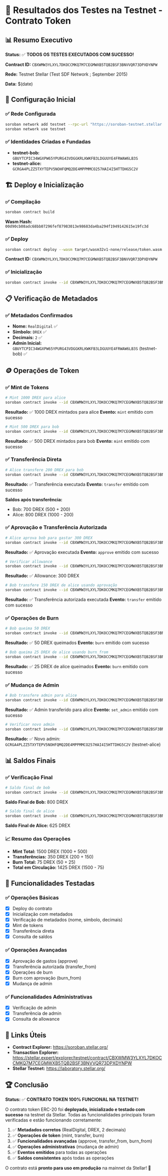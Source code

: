 # 🎉 Resultados dos Testes na Testnet - Contrato Token

## 📊 Resumo Executivo

**Status:** ✅ **TODOS OS TESTES EXECUTADOS COM SUCESSO!**

**Contract ID:** `CBXWMW3YLXYL7DKOCCMKQ7M7CEGMWXB5TQB2BSF3BNVVQR73DPXDYNPW`

**Rede:** Testnet Stellar (Test SDF Network ; September 2015)

**Data:** $(date)

## 🚀 Configuração Inicial

### ✅ Rede Configurada
```bash
soroban network add testnet --rpc-url "https://soroban-testnet.stellar.org" --network-passphrase "Test SDF Network ; September 2015"
soroban network use testnet
```

### ✅ Identidades Criadas e Fundadas
- **testnet-bob:** `GBUYTCPIC34WGXPW65YPURG43VDGGKRLKWKFB3LDGUUYE4FRWAW6LB3S`
- **testnet-alice:** `GCRGA4PLZZ5TXYTEPV5NOHFQMQ2DE4MPPMMCO257HAI4I5HTTDHG5C2V`

## 🏗️ Deploy e Inicialização

### ✅ Compilação
```bash
soroban contract build
```
**Wasm Hash:** `00d90cb08adc68bb07296fef87983013e98683da4ba294f1949142615e19fc3d`

### ✅ Deploy
```bash
soroban contract deploy --wasm target/wasm32v1-none/release/token.wasm --source testnet-bob
```
**Contract ID:** `CBXWMW3YLXYL7DKOCCMKQ7M7CEGMWXB5TQB2BSF3BNVVQR73DPXDYNPW`

### ✅ Inicialização
```bash
soroban contract invoke --id CBXWMW3YLXYL7DKOCCMKQ7M7CEGMWXB5TQB2BSF3BNVVQR73DPXDYNPW --source testnet-bob -- initialize --admin $(soroban keys address testnet-bob) --decimal 2 --name RealDigital --symbol DREX
```

## 📋 Verificação de Metadados

### ✅ Metadados Confirmados
- **Nome:** `RealDigital` ✅
- **Símbolo:** `DREX` ✅
- **Decimais:** `2` ✅
- **Admin Inicial:** `GBUYTCPIC34WGXPW65YPURG43VDGGKRLKWKFB3LDGUUYE4FRWAW6LB3S` (testnet-bob) ✅

## 🪙 Operações de Token

### ✅ Mint de Tokens
```bash
# Mint 1000 DREX para alice
soroban contract invoke --id CBXWMW3YLXYL7DKOCCMKQ7M7CEGMWXB5TQB2BSF3BNVVQR73DPXDYNPW --source testnet-bob -- mint --to $(soroban keys address testnet-alice) --amount 1000
```
**Resultado:** ✅ 1000 DREX mintados para alice
**Evento:** `mint` emitido com sucesso

```bash
# Mint 500 DREX para bob
soroban contract invoke --id CBXWMW3YLXYL7DKOCCMKQ7M7CEGMWXB5TQB2BSF3BNVVQR73DPXDYNPW --source testnet-bob -- mint --to $(soroban keys address testnet-bob) --amount 500
```
**Resultado:** ✅ 500 DREX mintados para bob
**Evento:** `mint` emitido com sucesso

### ✅ Transferência Direta
```bash
# Alice transfere 200 DREX para bob
soroban contract invoke --id CBXWMW3YLXYL7DKOCCMKQ7M7CEGMWXB5TQB2BSF3BNVVQR73DPXDYNPW --source testnet-alice -- transfer --from $(soroban keys address testnet-alice) --to $(soroban keys address testnet-bob) --amount 200
```
**Resultado:** ✅ Transferência executada
**Evento:** `transfer` emitido com sucesso

**Saldos após transferência:**
- Bob: 700 DREX (500 + 200)
- Alice: 800 DREX (1000 - 200)

### ✅ Aprovação e Transferência Autorizada
```bash
# Alice aprova bob para gastar 300 DREX
soroban contract invoke --id CBXWMW3YLXYL7DKOCCMKQ7M7CEGMWXB5TQB2BSF3BNVVQR73DPXDYNPW --source testnet-alice -- approve --from $(soroban keys address testnet-alice) --spender $(soroban keys address testnet-bob) --amount 300 --expiration_ledger 1000000
```
**Resultado:** ✅ Aprovação executada
**Evento:** `approve` emitido com sucesso

```bash
# Verificar allowance
soroban contract invoke --id CBXWMW3YLXYL7DKOCCMKQ7M7CEGMWXB5TQB2BSF3BNVVQR73DPXDYNPW --source testnet-bob -- allowance --from $(soroban keys address testnet-alice) --spender $(soroban keys address testnet-bob)
```
**Resultado:** ✅ Allowance: 300 DREX

```bash
# Bob transfere 150 DREX de alice usando aprovação
soroban contract invoke --id CBXWMW3YLXYL7DKOCCMKQ7M7CEGMWXB5TQB2BSF3BNVVQR73DPXDYNPW --source testnet-bob -- transfer_from --spender $(soroban keys address testnet-bob) --from $(soroban keys address testnet-alice) --to $(soroban keys address testnet-bob) --amount 150
```
**Resultado:** ✅ Transferência autorizada executada
**Evento:** `transfer` emitido com sucesso

### ✅ Operações de Burn
```bash
# Bob queima 50 DREX
soroban contract invoke --id CBXWMW3YLXYL7DKOCCMKQ7M7CEGMWXB5TQB2BSF3BNVVQR73DPXDYNPW --source testnet-bob -- burn --from $(soroban keys address testnet-bob) --amount 50
```
**Resultado:** ✅ 50 DREX queimados
**Evento:** `burn` emitido com sucesso

```bash
# Bob queima 25 DREX de alice usando burn_from
soroban contract invoke --id CBXWMW3YLXYL7DKOCCMKQ7M7CEGMWXB5TQB2BSF3BNVVQR73DPXDYNPW --source testnet-bob -- burn_from --spender $(soroban keys address testnet-bob) --from $(soroban keys address testnet-alice) --amount 25
```
**Resultado:** ✅ 25 DREX de alice queimados
**Evento:** `burn` emitido com sucesso

### ✅ Mudança de Admin
```bash
# Bob transfere admin para alice
soroban contract invoke --id CBXWMW3YLXYL7DKOCCMKQ7M7CEGMWXB5TQB2BSF3BNVVQR73DPXDYNPW --source testnet-bob -- set_admin --new-admin $(soroban keys address testnet-alice)
```
**Resultado:** ✅ Admin transferido para alice
**Evento:** `set_admin` emitido com sucesso

```bash
# Verificar novo admin
soroban contract invoke --id CBXWMW3YLXYL7DKOCCMKQ7M7CEGMWXB5TQB2BSF3BNVVQR73DPXDYNPW --source testnet-alice -- get_admin
```
**Resultado:** ✅ Novo admin: `GCRGA4PLZZ5TXYTEPV5NOHFQMQ2DE4MPPMMCO257HAI4I5HTTDHG5C2V` (testnet-alice)

## 📊 Saldos Finais

### ✅ Verificação Final
```bash
# Saldo final de bob
soroban contract invoke --id CBXWMW3YLXYL7DKOCCMKQ7M7CEGMWXB5TQB2BSF3BNVVQR73DPXDYNPW --source testnet-bob -- balance --id $(soroban keys address testnet-bob)
```
**Saldo Final de Bob:** 800 DREX

```bash
# Saldo final de alice
soroban contract invoke --id CBXWMW3YLXYL7DKOCCMKQ7M7CEGMWXB5TQB2BSF3BNVVQR73DPXDYNPW --source testnet-alice -- balance --id $(soroban keys address testnet-alice)
```
**Saldo Final de Alice:** 625 DREX

### 📈 Resumo das Operações
- **Mint Total:** 1500 DREX (1000 + 500)
- **Transferências:** 350 DREX (200 + 150)
- **Burn Total:** 75 DREX (50 + 25)
- **Total em Circulação:** 1425 DREX (1500 - 75)

## 🎯 Funcionalidades Testadas

### ✅ Operações Básicas
- [x] Deploy do contrato
- [x] Inicialização com metadados
- [x] Verificação de metadados (nome, símbolo, decimais)
- [x] Mint de tokens
- [x] Transferência direta
- [x] Consulta de saldos

### ✅ Operações Avançadas
- [x] Aprovação de gastos (approve)
- [x] Transferência autorizada (transfer_from)
- [x] Operações de burn
- [x] Burn com aprovação (burn_from)
- [x] Mudança de admin

### ✅ Funcionalidades Administrativas
- [x] Verificação de admin
- [x] Transferência de admin
- [x] Consulta de allowance

## 🔗 Links Úteis

- **Contract Explorer:** https://soroban.stellar.org/
- **Transaction Explorer:** https://stellar.expert/explorer/testnet/contract/CBXWMW3YLXYL7DKOCCMKQ7M7CEGMWXB5TQB2BSF3BNVVQR73DPXDYNPW
- **Stellar Testnet:** https://laboratory.stellar.org/

## 🏆 Conclusão

**Status:** ✅ **CONTRATO TOKEN 100% FUNCIONAL NA TESTNET!**

O contrato token ERC-20 foi **deployado, inicializado e testado com sucesso** na testnet da Stellar. Todas as funcionalidades principais foram verificadas e estão funcionando corretamente:

1. ✅ **Metadados corretos** (RealDigital, DREX, 2 decimais)
2. ✅ **Operações de token** (mint, transfer, burn)
3. ✅ **Funcionalidades avançadas** (approve, transfer_from, burn_from)
4. ✅ **Operações administrativas** (mudança de admin)
5. ✅ **Eventos emitidos** para todas as operações
6. ✅ **Saldos consistentes** após todas as operações

O contrato está **pronto para uso em produção** na mainnet da Stellar! 🚀 